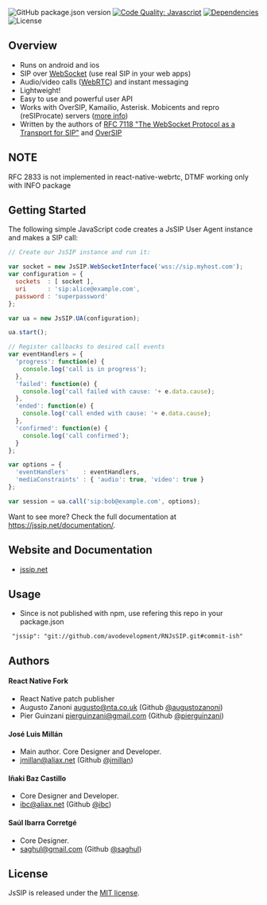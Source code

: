 ![GitHub package.json version](https://img.shields.io/github/package-json/v/avodevelopment/react-native-jssip?label=react-native-jssip)
[![Code Quality: Javascript](https://img.shields.io/github/package-json/v/versatica/JsSip?label=JsSIPVersion)](https://lgtm.com/projects/g/versatica/JsSIP/context:javascript)
[![Dependencies](https://img.shields.io/badge/dependencies-react--native--webrtc-green)](https://www.npmjs.com/package/react-native-webrtc)
![License](https://img.shields.io/apm/l/vim-mode)

## Overview

* Runs on android and ios
* SIP over [WebSocket](https://jssip.net/documentation/misc/sip_websocket/) (use real SIP in your web apps)
* Audio/video calls ([WebRTC](https://jssip.net/documentation/misc/webrtc)) and instant messaging
* Lightweight!
* Easy to use and powerful user API
* Works with OverSIP, Kamailio, Asterisk. Mobicents and repro (reSIProcate) servers ([more info](https://jssip.net/documentation/misc/interoperability))
* Written by the authors of [RFC 7118 "The WebSocket Protocol as a Transport for SIP"](https://tools.ietf.org/html/rfc7118) and [OverSIP](http://oversip.net)


## NOTE

RFC 2833 is not implemented in react-native-webrtc, DTMF working only with INFO package

## Getting Started

The following simple JavaScript code creates a JsSIP User Agent instance and makes a SIP call:

```javascript
// Create our JsSIP instance and run it:

var socket = new JsSIP.WebSocketInterface('wss://sip.myhost.com');
var configuration = {
  sockets  : [ socket ],
  uri      : 'sip:alice@example.com',
  password : 'superpassword'
};

var ua = new JsSIP.UA(configuration);

ua.start();

// Register callbacks to desired call events
var eventHandlers = {
  'progress': function(e) {
    console.log('call is in progress');
  },
  'failed': function(e) {
    console.log('call failed with cause: '+ e.data.cause);
  },
  'ended': function(e) {
    console.log('call ended with cause: '+ e.data.cause);
  },
  'confirmed': function(e) {
    console.log('call confirmed');
  }
};

var options = {
  'eventHandlers'    : eventHandlers,
  'mediaConstraints' : { 'audio': true, 'video': true }
};

var session = ua.call('sip:bob@example.com', options);
```

Want to see more? Check the full documentation at https://jssip.net/documentation/.


## Website and Documentation

* [jssip.net](https://jssip.net/)


## Usage

* Since is not published with npm, use refering this repo in your package.json
```
 "jssip": "git://github.com/avodevelopment/RNJsSIP.git#commit-ish"
```


## Authors

#### React Native Fork

* React Native patch publisher
* Augusto Zanoni <augusto@nta.co.uk> (Github [@augustozanoni](https://github.com/augustozanoni))
* Pier Guinzani <pierguinzani@gmail.com> (Github [@pierguinzani](https://github.com/pierguinzani))

#### José Luis Millán

* Main author. Core Designer and Developer.
* <jmillan@aliax.net> (Github [@jmillan](https://github.com/jmillan))

#### Iñaki Baz Castillo

* Core Designer and Developer.
* <ibc@aliax.net> (Github [@ibc](https://github.com/ibc))

#### Saúl Ibarra Corretgé

* Core Designer.
* <saghul@gmail.com> (Github [@saghul](https://github.com/saghul))


## License

JsSIP is released under the [MIT license](https://jssip.net/license).
